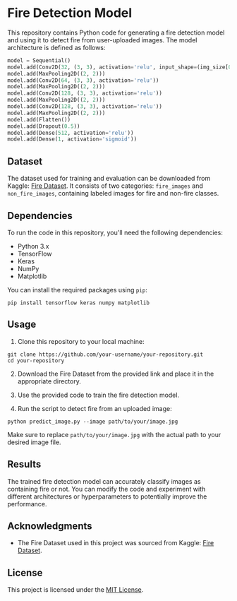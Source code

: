 # Fire Detection Model

This repository contains Python code for generating a fire detection model and using it to detect fire from user-uploaded images. The model architecture is defined as follows:

```python
model = Sequential()
model.add(Conv2D(32, (3, 3), activation='relu', input_shape=(img_size[0], img_size[1], 3)))
model.add(MaxPooling2D((2, 2)))
model.add(Conv2D(64, (3, 3), activation='relu'))
model.add(MaxPooling2D((2, 2)))
model.add(Conv2D(128, (3, 3), activation='relu'))
model.add(MaxPooling2D((2, 2)))
model.add(Conv2D(128, (3, 3), activation='relu'))
model.add(MaxPooling2D((2, 2)))
model.add(Flatten())
model.add(Dropout(0.5))
model.add(Dense(512, activation='relu'))
model.add(Dense(1, activation='sigmoid'))
```

## Dataset

The dataset used for training and evaluation can be downloaded from Kaggle: [Fire Dataset](https://www.kaggle.com/datasets/phylake1337/fire-dataset). It consists of two categories: `fire_images` and `non_fire_images`, containing labeled images for fire and non-fire classes.

## Dependencies

To run the code in this repository, you'll need the following dependencies:

- Python 3.x
- TensorFlow
- Keras
- NumPy
- Matplotlib

You can install the required packages using `pip`:

```shell
pip install tensorflow keras numpy matplotlib
```

## Usage

1. Clone this repository to your local machine:

```shell
git clone https://github.com/your-username/your-repository.git
cd your-repository
```

2. Download the Fire Dataset from the provided link and place it in the appropriate directory.

3. Use the provided code to train the fire detection model.

4. Run the script to detect fire from an uploaded image:

```shell
python predict_image.py --image path/to/your/image.jpg
```

Make sure to replace `path/to/your/image.jpg` with the actual path to your desired image file.

## Results

The trained fire detection model can accurately classify images as containing fire or not. You can modify the code and experiment with different architectures or hyperparameters to potentially improve the performance.

## Acknowledgments

- The Fire Dataset used in this project was sourced from Kaggle: [Fire Dataset](https://www.kaggle.com/datasets/phylake1337/fire-dataset).

## License

This project is licensed under the [MIT License](LICENSE).

